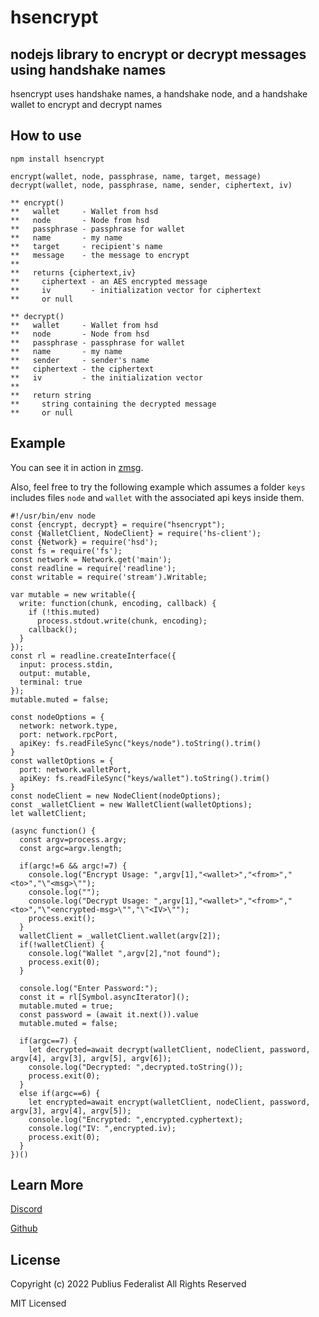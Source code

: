 # hsencrypt
## nodejs library to encrypt or decrypt messages using handshake names

hsencrypt uses handshake names, a handshake node, and a handshake wallet to encrypt and decrypt names

## How to use

```
npm install hsencrypt
```

```
encrypt(wallet, node, passphrase, name, target, message) 
decrypt(wallet, node, passphrase, name, sender, ciphertext, iv)
```

```
** encrypt()
**   wallet     - Wallet from hsd
**   node       - Node from hsd
**   passphrase - passphrase for wallet
**   name       - my name
**   target     - recipient's name
**   message    - the message to encrypt
**
**   returns {ciphertext,iv}
**     ciphertext - an AES encrypted message
**     iv         - initialization vector for ciphertext
**     or null
```

```
** decrypt()
**   wallet     - Wallet from hsd
**   node       - Node from hsd
**   passphrase - passphrase for wallet
**   name       - my name
**   sender     - sender's name
**   ciphertext - the ciphertext
**   iv         - the initialization vector
**
**   return string
**     string containing the decrypted message
**     or null
```

## Example

You can see it in action in [zmsg](https://github.com/publiusfederalist/zmsg).

Also, feel free to try the following example which assumes a folder `keys` includes files `node` and `wallet` with the associated api keys inside them.

```
#!/usr/bin/env node
const {encrypt, decrypt} = require("hsencrypt");
const {WalletClient, NodeClient} = require('hs-client');
const {Network} = require('hsd');
const fs = require('fs');
const network = Network.get('main');
const readline = require('readline');
const writable = require('stream').Writable;

var mutable = new writable({
  write: function(chunk, encoding, callback) {
    if (!this.muted)
      process.stdout.write(chunk, encoding);
    callback();
  }
});
const rl = readline.createInterface({
  input: process.stdin,
  output: mutable,
  terminal: true
});
mutable.muted = false;

const nodeOptions = {
  network: network.type,
  port: network.rpcPort,
  apiKey: fs.readFileSync("keys/node").toString().trim()
}
const walletOptions = {
  port: network.walletPort,
  apiKey: fs.readFileSync("keys/wallet").toString().trim()
}
const nodeClient = new NodeClient(nodeOptions);
const _walletClient = new WalletClient(walletOptions);
let walletClient;

(async function() {
  const argv=process.argv;
  const argc=argv.length;

  if(argc!=6 && argc!=7) {
    console.log("Encrypt Usage: ",argv[1],"<wallet>","<from>","<to>","\"<msg>\"");
    console.log("");
    console.log("Decrypt Usage: ",argv[1],"<wallet>","<from>","<to>","\"<encrypted-msg>\"","\"<IV>\"");
    process.exit();
  }
  walletClient = _walletClient.wallet(argv[2]);
  if(!walletClient) {
    console.log("Wallet ",argv[2],"not found");
    process.exit(0);
  }

  console.log("Enter Password:");
  const it = rl[Symbol.asyncIterator]();
  mutable.muted = true;
  const password = (await it.next()).value
  mutable.muted = false;

  if(argc==7) {
    let decrypted=await decrypt(walletClient, nodeClient, password, argv[4], argv[3], argv[5], argv[6]);
    console.log("Decrypted: ",decrypted.toString());
    process.exit(0);
  }
  else if(argc==6) {
    let encrypted=await encrypt(walletClient, nodeClient, password, argv[3], argv[4], argv[5]);
    console.log("Encrypted: ",encrypted.cyphertext);
    console.log("IV: ",encrypted.iv);
    process.exit(0);
  }
})()

```

## Learn More

[Discord](https://discord.gg/tXJ2UdGuda)

[Github](https://github.com/publiusfederalist)

## License

Copyright (c) 2022 Publius Federalist
All Rights Reserved

MIT Licensed
